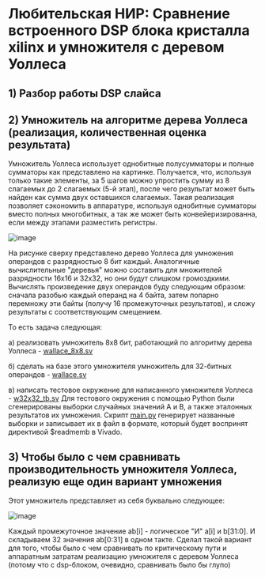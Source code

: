 # Любительская НИР: Сравнение встроенного DSP блока кристалла xilinx и умножителя с деревом Уоллеса 

## 1) Разбор работы DSP слайса

## 2) Умножитель на алгоритме дерева Уоллеса (реализация, количественная оценка результата)

Умножитель Уоллеса использует однобитные полусумматоры и полные сумматоры как представлено на картинке. Получается, что, используя только такие элементы, за 5 шагов можно упростить сумму из 8 слагаемых до 2 слагаемых (5-й этап), после чего результат может быть найден как сумма двух оставшихся слагаемых. Такая реализация позволяет сэкономить в аппаратуре, используя однобитные сумматоры вместо полных многобитных, а так же может быть конвейеризированна, если между этапами разместить регистры.

![image](https://github.com/ShevtsovNikita/multipliers/assets/116370315/184272d9-edee-48e7-8325-c603b148af65)

На рисунке сверху представлено дерево Уоллеса для умножения операндов с разрядностью 8 бит каждый. Аналогичные вычислительные "деревья" можно составить для множителей разрядности 16х16 и 32х32, но они будут слишком громоздкими. Вычислять произведение двух операндов буду следующим образом: сначала разобью каждый операнд на 4 байта, затем попарно перемножу эти байты (получу 16 промежуточных результатов), и сложу результаты с соответствующим смещением.

То есть задача следующая:

 а) реализовать умножитель 8х8 бит, работающий по алгоритму дерева Уоллеса - [wallace_8x8.sv](wallace_8x8.sv)
 
 б) сделать на базе этого умножителя умножитель для 32-битных операндов - [wallace.sv](wallace.sv)

 в) написать тестовое окружение для написанного умножителя Уоллеса - [w32x32_tb.sv](w32x32_tb.sv)
 Для тестового окружения с помощью Python были сгенерированы выборки случайных значений A и B, а также эталонных результатов их умножения. Скрипт [main.py](main.py) генерирует названные выборки и записывает их в файл в формате, который будет воспринят директивой $readmemb в Vivado.
 
## 3) Чтобы было с чем сравнивать производительность умножителя Уоллеса, реализую еще один вариант умножения
Этот умножитель представляет из себя буквально следующее:

![image](https://github.com/ShevtsovNikita/multipliers/assets/116370315/8f425a3b-0c3c-48a9-bd2d-b66a84b72916)

Каждый промежуточное значение ab[i] - логическое "И" a[i] и b[31:0]. И складываем 32 значения ab[0:31] в одном такте. Сделал такой вариант для того, чтобы было с чем сравнивать по критическому пути и аппаратным затратам реализацию умножителя с деревом Уоллеса (потому что с dsp-блоком, очевидно, сравнивать было бы глупо)
